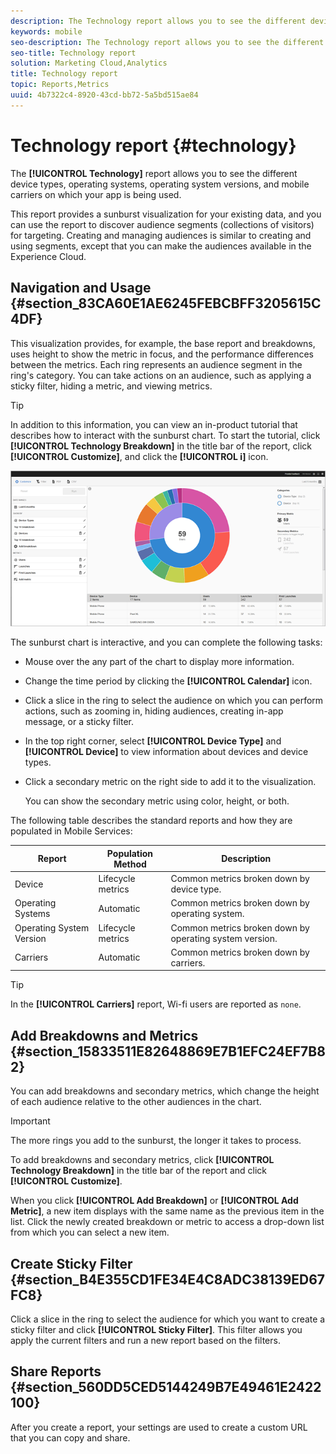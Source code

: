 ```yaml
---
description: The Technology report allows you to see the different device types, operating systems, operating system versions, and mobile carriers on which your app is being used.
keywords: mobile
seo-description: The Technology report allows you to see the different device types, operating systems, operating system versions, and mobile carriers on which your app is being used.
seo-title: Technology report
solution: Marketing Cloud,Analytics
title: Technology report
topic: Reports,Metrics
uuid: 4b7322c4-8920-43cd-bb72-5a5bd515ae84
---
```


# Technology report {#technology}

The **[!UICONTROL Technology]** report allows you to see the different device types, operating systems, operating system versions, and mobile carriers on which your app is being used.

This report provides a sunburst visualization for your existing data, and you can use the report to discover audience segments (collections of visitors) for targeting. Creating and managing audiences is similar to creating and using segments, except that you can make the audiences available in the  Experience Cloud.

## Navigation and Usage {#section_83CA60E1AE6245FEBCBFF3205615C4DF}

This visualization provides, for example, the base report and breakdowns, uses height to show the metric in focus, and the performance differences between the metrics. Each ring represents an audience segment in the ring's category. You can take actions on an audience, such as applying a sticky filter, hiding a metric, and viewing metrics.

>[!TIP]
>
>In addition to this information, you can view an in-product tutorial that describes how to interact with the sunburst chart. To start the tutorial, click **[!UICONTROL Technology Breakdown]** in the title bar of the report, click **[!UICONTROL Customize]**, and click the **[!UICONTROL i]** icon.

![](assets/report_technology.png)

The sunburst chart is interactive, and you can complete the following tasks:

* Mouse over the any part of the chart to display more information. 
* Change the time period by clicking the **[!UICONTROL Calendar]** icon. 
* Click a slice in the ring to select the audience on which you can perform actions, such as zooming in, hiding audiences, creating in-app message, or a sticky filter. 
* In the top right corner, select **[!UICONTROL Device Type]** and **[!UICONTROL Device]** to view information about devices and device types. 

* Click a secondary metric on the right side to add it to the visualization.

  You can show the secondary metric using color, height, or both.

The following table describes the standard reports and how they are populated in Mobile Services: 

| Report | Population Method | Description |
|--- |--- |--- |
|Device|Lifecycle metrics|Common metrics broken down by device type.|
|Operating Systems|Automatic|Common metrics broken down by operating system.|
|Operating System Version|Lifecycle metrics|Common metrics broken down by operating system version.|
|Carriers|Automatic|Common metrics broken down by carriers.|

>[!TIP]
>
>In the **[!UICONTROL Carriers]** report, Wi-fi users are reported as `none`.


## Add Breakdowns and Metrics {#section_15833511E82648869E7B1EFC24EF7B82}

You can add breakdowns and secondary metrics, which change the height of each audience relative to the other audiences in the chart.

>[!IMPORTANT]
>
>The more rings you add to the sunburst, the longer it takes to process.

To add breakdowns and secondary metrics, click **[!UICONTROL Technology Breakdown]** in the title bar of the report and click **[!UICONTROL Customize]**.

When you click **[!UICONTROL Add Breakdown]** or **[!UICONTROL Add Metric]**, a new item displays with the same name as the previous item in the list. Click the newly created breakdown or metric to access a drop-down list from which you can select a new item.

## Create Sticky Filter {#section_B4E355CD1FE34E4C8ADC38139ED67FC8}

Click a slice in the ring to select the audience for which you want to create a sticky filter and click **[!UICONTROL Sticky Filter]**. This filter allows you apply the current filters and run a new report based on the filters.

## Share Reports {#section_560DD5CED5144249B7E49461E2422100}

After you create a report, your settings are used to create a custom URL that you can copy and share. 
